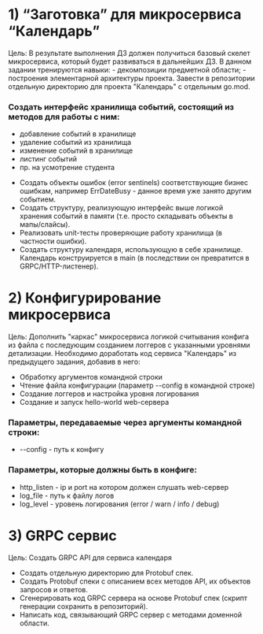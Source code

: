 # 1) “Заготовка” для микросервиса “Календарь”

Цель: В результате выполнения ДЗ должен получиться базовый скелет микросервиса, который будет развиваться в дальнейших ДЗ. В данном задании тренируются навыки: - декомпозиции предметной области; - построения элементарной архитектуры проекта.
Завести в репозитории отдельную директорию для проекта "Календарь" с отдельным go.mod.

### Создать интерфейс хранилища событий, состоящий из методов для работы с ним:

- добавление событий в хранилище
- удаление событий из хранилища
- изменение событий в хранилище
- листинг событий
- пр. на усмотрение студента

* Создать объекты ошибок (error sentinels) соответствующие бизнес ошибкам, например ErrDateBusy - данное время уже занято
  другим событием.
* Создать структуру, реализующую интерфейс выше логикой хранения событий в памяти (т.е. просто складывать объекты в мапы/слайсы).
* Реализовать unit-тесты проверяющие работу хранилища (в частности ошибки).
* Создать структуру календаря, использующую в себе хранилище. Календарь конструируется в main (в последствии он превратится в GRPC/HTTP-листенер).

# 2) Конфигурирование микросервиса

Цель: Дополнить "каркас" микросервиса логикой считывания конфига из файла с последующим созданием логгеров с указанными уровнями детализации. Необходимо доработать код сервиса "Календарь" из предыдущего задания, добавив в него:

- Обработку аргументов командной строки
- Чтение файла конфигурации (параметр --config в командной строке)
- Создание логгеров и настройка уровня логирования
- Создание и запуск hello-world web-сервера

### Параметры, передаваемые через аргументы командной строки:

- --config - путь к конфигу

### Параметры, которые должны быть в конфиге:

- http_listen - ip и port на котором должен слушать web-сервер
- log_file - путь к файлу логов
- log_level - уровень логирования (error / warn / info / debug)

# 3) GRPC сервис

Цель: Создать GRPC API для сервиса календаря

- Создать отдельную директорию для Protobuf спек.
- Создать Protobuf спеки с описанием всех методов API, их объектов запросов и ответов.
- Сгенерировать код GRPC сервера на основе Protobuf спек (скрипт генерации сохранить в репозиторий).
- Написать код, связывающий GRPC сервер с методами доменной области.
